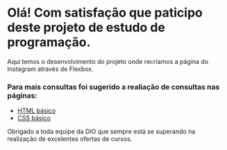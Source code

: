 # Olá! Com satisfação que paticipo deste projeto de estudo de programação.


Aqui temos o desenvolvimento do projeto onde recriamos a página do Instagram através de Flexbox. 

### Para mais consultas foi sugerido a realiação de consultas nas páginas: ###

* [HTML básico](https://www.w3schools.com/html/)
* [CSS básico](https://developer.mozilla.org/pt-BR/docs/Web/CSS)



Obrigado a toda equipe da DIO que sempre está se superando na realização de excelentes ofertas de cursos.
